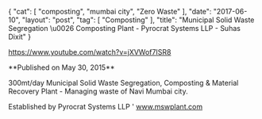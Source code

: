 {
   "cat": [
      "composting",
      "mumbai city",
      "Zero Waste"
   ],
   "date": "2017-06-10",
   "layout": "post",
   "tag": [
      "Composting"
   ],
   "title": "Municipal Solid Waste Segregation \u0026 Composting Plant - Pyrocrat Systems LLP - Suhas Dixit"
}

https://www.youtube.com/watch?v=jXVWof7ISR8
<div id="watch-uploader-info">**Published on May 30, 2015**</div>
<div id="watch-description-text" class="">

300mt/day Municipal Solid Waste Segregation, Composting &
Material Recovery Plant - Managing waste of Navi Mumbai city.

Established by Pyrocrat Systems LLP ' www.mswplant.com

</div>